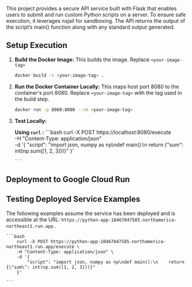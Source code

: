 
This project provides a secure API service built with Flask that enables users to submit and run custom Python scripts on a server. To ensure safe execution, it leverages nsjail for sandboxing. The API returns the output of the script’s main() function along with any standard output generated.


## Setup Execution


1.  **Build the Docker Image:**
    This builds the image. Replace `<your-image-tag>`
    ```bash
    docker build -t <your-image-tag> .
    ```

2.  **Run the Docker Container Locally:**
    This maps host port 8080 to the container's port 8080. Replace `<your-image-tag>` with the tag used in the build step.
    ```bash
    docker run -p 8080:8080 --rm <your-image-tag>
    ```

3.  **Test Locally:**

    **Using `curl` :**
        ```bash
            curl -X POST https://localhost:8080/execute \
            -H "Content-Type: application/json" \
            -d '{
                "script": "import json, numpy as np\ndef main():\n    return {\"sum\": int(np.sum([1, 2, 3]))}"
            }'

        ```

## Deployment to Google Cloud Run

## Testing Deployed Service Examples

The following examples assume the service has been deployed and is accessible at the URL:
`https://python-app-10467047585.northamerica-northeast1.run.app` .


    ```bash
        curl -X POST https://python-app-10467047585.northamerica-northeast1.run.app/execute \
        -H "Content-Type: application/json" \
        -d '{
            "script": "import json, numpy as np\ndef main():\n    return {\"sum\": int(np.sum([1, 2, 3]))}"
        }'

    ```
